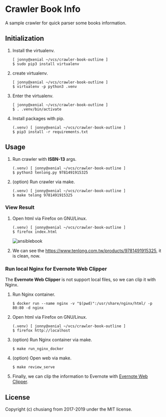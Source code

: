 # Crawler Book Info

A sample crawler for quick parser some books information.

## Initialization

1. Install the virtualenv.

    ```
    [ jonny@xenial ~/vcs/crawler-book-outline ]
    $ sudo pip3 install virtualenv
    ```

1. create virtualenv.

    ```
    [ jonny@xenial ~/vcs/crawler-book-outline ]
    $ virtualenv -p python3 .venv
    ```

1. Enter the virtualenv.

    ```
    [ jonny@xenial ~/vcs/crawler-book-outline ]
    $ . .venv/bin/activate
    ```

1. Install packages with pip.

    ```
    (.venv) [ jonny@xenial ~/vcs/crawler-book-outline ]
    $ pip3 install -r requirements.txt
    ```

## Usage

1. Run crawler with **ISBN-13** args.

    ```
    (.venv) [ jonny@xenial ~/vcs/crawler-book-outline ]
    $ python3 tenlong.py 9781491915325
    ```

1. (option) Run crawler via make.

    ```
    (.venv) [ jonny@xenial ~/vcs/crawler-book-outline ]
    $ make telong 9781491915325
    ```

### View Result

1. Open html via Firefox on GNU/Linux.

    ```
    (.venv) [ jonny@xenial ~/vcs/crawler-book-outline ]
    $ firefox index.html
    ```

    ![ansiblebook](https://cloud.githubusercontent.com/assets/219066/24584670/8ffb25f2-17a7-11e7-913a-2f570f773a66.png)

1. We can see the https://www.tenlong.com.tw/products/9781491915325, it is clean, now.

### Run local Nginx for Evernote Web Clipper

The **Evernote Web Clipper** is not support local files, so we can clip it with Nginx.

1. Run Nginx container.

    ```
    $ docker run --name nginx -v "$(pwd)":/usr/share/nginx/html/ -p 80:80 -d nginx
    ```

1. Open html via Firefox on GNU/Linux.

    ```
    (.venv) [ jonny@xenial ~/vcs/crawler-book-outline ]
    $ firefox http://localhost
    ```

1. (option) Run Nginx container via make.

    ```
    $ make run_nginx_docker
    ```

1. (option) Open web via make.

    ```
    $ make review_serve
    ```

1. Finally, we can clip the information to Evernote with [Evernote Web Clipper](https://evernote.com/intl/zh-tw/webclipper/).

## License

Copyright (c) chusiang from 2017-2019 under the MIT license.
